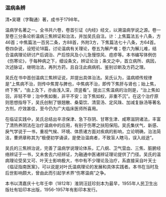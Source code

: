 ### 温病条辨

清•吴瑭（字鞠通）著，成书于1798年。

温病学名著之一。全书共六卷，卷首引证《内经》经文，以溯温病学说之源。卷一至卷三分条论析温病三焦辨证和治法，并加吴氏自注。计：上焦篇法五十八条，方46首；中焦篇法一百另二条，方88首，外附3方，下焦篇法七十八条，方64首。卷四杂说，设短论18篇，讨论温病有关理论，卷五为解产难；卷六为解儿难，结合温病理论研讨产后调治、产后惊风及小儿急慢惊风、痘疹等。本书编写体例仿《伤寒论》，于每种病之下，细设条文，辨证论治；条文之中，首立病所、病因，次述脉证，继明治法，再列方药，且自注此病病机、鉴别诊断及方药之理。

吴氏在书中首创温病三焦辨证说，并提出具体治法。吴氏认为，温病顺传规律是“上焦病不治，则传中焦胃与脾也，中焦病不治，即传下焦肝与肾也；始上焦，终下焦”，“由上及下，亦由浅入深，须竖看”。提出三焦温病的治则是，“治上焦如羽，非轻不举；治中焦如衡，非平不安；治下焦如权，非重不沉”。在这个治疗原则思想指导下，吴氏创制了银翘散、桑菊饮、清营汤、定风珠、加减复脉汤等著名方剂，疗效甚佳，至今仍为广大临床医师所喜用。

在临证实践中，吴氏总结出辛凉保津、急下存阴、甘寒生津、咸寒滋阴诸法，丰富了清热养阴法在治疗温病中的应用，有别于伤寒之扶阳保阳。吴氏集伏气、新感、戾气学说于一书，重视气候、环境、体质诸方面对疾病的影响，立论明确，治法简洁，曹炳章称其为“极便初学诵读，是使治温病者，不致盲人瞎马，误入歧途”。

吴氏的三焦辨治说，完善了温病学说理论体系，汇八纲、卫气营血、三焦、脏腑经络辨证于一书，又未舍去六经辨证，为融通中医诸辨证理论提供了门径。吴氏的温病理论受吴又可、叶天士影响极大，书中有不少理论及治疗，系直接采自叶天士《临证指南医案》，可以说是对叶氏温病理论的发展和具体实践者。本书在当时及后世影响颇大，曾由此而引起学术界“伤寒温病”之争。

本书以清嘉庆十七年壬申（1812年）淮阴汪廷珍刻本为最早，1955年人民卫生出版社有铅印本出版，1956-1957年有影印本发行。
